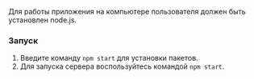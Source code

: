Для работы приложения на компьютере пользователя должен быть установлен node.js. 
### Запуск
1. Введите команду `npm start` для установки пакетов.
2. Для запуска сервера воспользуйтесь командой `npm start`.